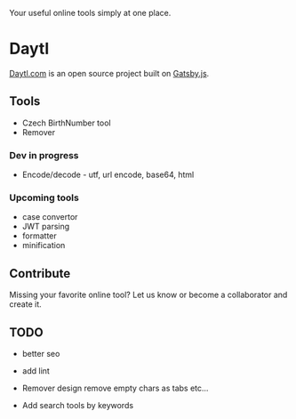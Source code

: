 Your useful online tools simply at one place.

# Daytl

[Daytl.com](https://www.daytl.com) is an open source project built on [Gatsby.js]().

## Tools
* Czech BirthNumber tool
* Remover

### Dev in progress

* Encode/decode - utf, url encode, base64, html


### Upcoming tools

* case convertor
* JWT parsing
* formatter
* minification

## Contribute

Missing your favorite online tool? Let us know or become a collaborator and create it.

## TODO

* better seo
* add lint
* Remover 
  design
  remove empty chars as tabs etc...
   
* Add search tools by keywords





